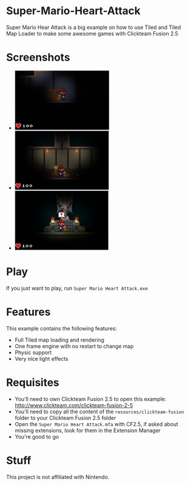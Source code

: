 Super-Mario-Heart-Attack
========================

Super Mario Hear Attack is a big example on how to use Tiled and Tiled Map Loader to make some awesome games with Clickteam Fusion 2.5

Screenshots
===========

* ![Manor](resources/screenshots/manor.png)
* ![Manor Secret](resources/screenshots/manor-secret.png)
* ![Outside](resources/screenshots/outside.png)

Play
====

If you just want to play, run ``` Super Mario Heart Attack.exe ```

Features
========

This example contains the following features:

  - Full Tiled map loading and rendering
  - One frame engine with no restart to change map
  - Physic support
  - Very nice light effects

Requisites
==========

- You'll need to own Clickteam Fusion 2.5 to open this example: http://www.clickteam.com/clickteam-fusion-2-5
- You'll need to copy all the content of the ``` resources/clickteam-fusion ``` folder to your Clickteam Fusion 2.5 folder
- Open the ``` Super Mario Heart Attack.mfa ``` with CF2.5, if asked about missing extensions, look for them in the Extension Manager
- You're good to go


Stuff
=====

This project is not affiliated with Nintendo.
